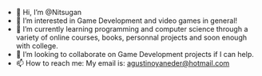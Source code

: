 - 👋 Hi, I’m @Nitsugan
- 👀 I’m interested in Game Development and video games in general!
- 🌱 I’m currently learning programming and computer science through a variety of online courses, books, personnal projects and soon enough with college.
- 💞️ I’m looking to collaborate on Game Development projects if I can help.
- 📫 How to reach me: My email is: agustinoyaneder@hotmail.com

<!---
Nitsugan/Nitsugan is a ✨ special ✨ repository because its `README.md` (this file) appears on your GitHub profile.
You can click the Preview link to take a look at your changes.
--->
